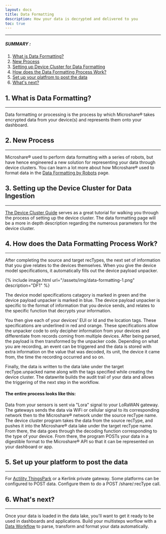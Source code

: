 ```yaml
---
layout: docs
title: Data Formatting
description: How your data is decrypted and delivered to you
toc: true
---
```


---------------------------------------
##### SUMMARY : 

1. [What is Data Formatting?](./#1-what-is-data-formatting)
2. [New Process](./#2-new-process)
3. [Setting up Device Cluster for Data Formatting](./#3-setting-up-device-clsuter-for-data-formatting)
4. [How does the Data Formatting Process Work?](./#4-how-does-the-data-formatting-process-work)
5. [Set up your platfrom to post the data](./#5-set-up-your-platform-to-post-the-data)
6. [What's next?](./#6-whats-next)



## 1. What is Data Formatting?
---------------------------------------

Data formatting or processing is the process by which Microshare® takes encrypted data from your device(s) and represents them onto your dashboard.  

## 2. New Process
---------------------------------------

Microshare® used to perform data formatting with a series of robots, but have hence engineered a new solution for representing your data through device clusters. You can learn a lot more about how Microshare® used to format data in the [Data Formatting by Robots](/docs/2/technical/microshare-platform-advanced/data-formatting-by-robots) page.

## 3. Setting up the Device Cluster for Data Ingestion
---------------------------------------

[The Device Cluster Guide](/docs/2/technical/microshare-platform/device-cluster-guide/) serves as a great tutorial for walking you through the process of setting up the device cluster. The data formatting page will be a more in depth description regarding the numerous parameters for the device cluster. 

## 4. How does the Data Formatting Process Work?
---------------------------------------

After completing the source and target recTypes, the next set of information that you give relates to the devices themselves. When you give the device model specifications, it automatically fills out the device payload unpacker.


{% include image.html url="/assets/img/data-formatting-1.png" description="DF1" %}

The device model specifications catagory is marked in green and the device payload unpacker is marked in blue. The device payload unpacker is specific to the format of information that you device sends, and relates to the specific function that  decrypts your information. 


You then give each of your devices' EUI or Id and the location tags. These specifications are underlined in red and orange. These specifications allow the unpacker code to only decipher information from your devices and differentiate from records coming from multiple devices. After being parsed, the payload is then transformed by the unpacker code. Depending on what you are recording, an event can be triggered and the data  is stored with extra information on the value that was decoded, its unit, the device it came from, the time the recording occurred and so on. 

Finally, the data is written to the data lake under the target recType.unpacked name along with the tags specified while creating the device cluster. The datawrite builds the audit trail of your data and allows the triggering of the next step in the workflow. 

#### The entire process looks like this:

Data from your sensors is sent via "Lora" signal to your LoRaWAN gateway. The gateways sends the data via WiFi or cellular signal to its corresponding network then to the Microshare® network under the source recType name. The device cluster program takes the data from the source recType, and pushes it into the Microshare® data lake under the target recType name. From there, the data goes through the decoding function corresponding to the type of your device. From there, the program POSTs your data in a digestible format to the Microshare® API so that it can be represented on your dashboard or app.  


## 5. Set up your platform to post the data
---------------------------------------

For [Actility ThingsPark](https://partners.thingpark.com/en/dashboard) or a Kerlink private gateway.
Some platforms can be configured to POST data. Configure them to do a POST /share/:recType call.


## 6. What's next?
---------------------------------------

Once your data is loaded in the data lake, you'll want to get it ready to be used in dashboards and applications. Build your multisteps worflow with a [Data Workflow](../data-workflow) to parse, transform and format your data automatically.  